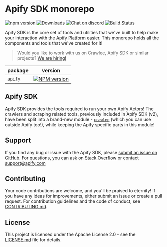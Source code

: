 # Apify SDK monorepo

[![npm version](https://badge.fury.io/js/apify.svg)](https://www.npmjs.com/package/apify)
[![Downloads](https://img.shields.io/npm/dm/apify.svg)](https://www.npmjs.com/package/apify)
[![Chat on discord](https://img.shields.io/discord/801163717915574323?label=discord)](https://discord.gg/jyEM2PRvMU)
[![Build Status](https://github.com/apify/apify-sdk-js/actions/workflows/test-and-release.yaml/badge.svg?branch=master)](https://github.com/apify/apify-sdk-js/actions/workflows/test-and-release.yaml)

Apify SDK is the core set of tools and utilities that we've built to help make your interaction with the [Apify Platform](https://apify.com) easier.
This monorepo holds all the components and tools that we've created for it!

> Would you like to work with us on Crawlee, Apify SDK or similar projects? [We are hiring!](https://apify.com/jobs#senior-node.js-engineer)

| package                               | version                                                                                       |
| ------------------------------------- | --------------------------------------------------------------------------------------------- |
| [`apify`](./packages/apify/README.md) | [![NPM version](https://img.shields.io/npm/v/apify.svg)](https://www.npmjs.com/package/apify) |

## Apify SDK

Apify SDK provides the tools required to run your own Apify Actors! The crawlers and scraping related tools, previously included in Apify SDK (v2), have been split into
a brand-new module - [`crawlee`](https://npmjs.org/crawlee) (which you can use outside Apify too!), while keeping the Apify specific parts in this module!

## Support

If you find any bug or issue with the Apify SDK, please [submit an issue on GitHub](https://github.com/apify/apify-sdk-js/issues).
For questions, you can ask on [Stack Overflow](https://stackoverflow.com/questions/tagged/apify) or contact support@apify.com

## Contributing

Your code contributions are welcome, and you'll be praised to eternity!
If you have any ideas for improvements, either submit an issue or create a pull request.
For contribution guidelines and the code of conduct,
see [CONTRIBUTING.md](https://github.com/apify/apify-sdk-js/blob/master/CONTRIBUTING.md).

## License

This project is licensed under the Apache License 2.0 -
see the [LICENSE.md](https://github.com/apify/apify-sdk-js/blob/master/LICENSE.md) file for details.
